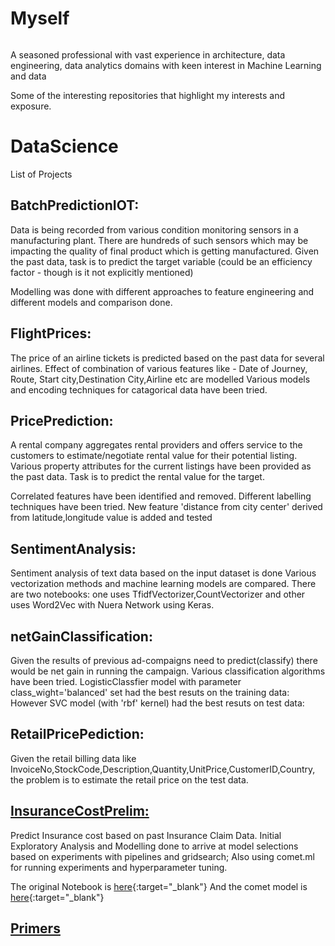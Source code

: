 # Myself
![]()

A seasoned professional with vast experience in architecture, data engineering, data analytics domains with keen interest in Machine Learning and data 

Some of the interesting repositories that highlight my interests and exposure.

# DataScience

List of Projects 

## BatchPredictionIOT: 

Data is being recorded from various condition monitoring sensors in a manufacturing plant. 
There are hundreds of such sensors which may be impacting the quality of final product which is getting manufactured.
Given the past data, task is to predict the target variable (could be an efficiency factor - though is it not explicitly mentioned)

Modelling was done with different approaches to feature engineering and different models and comparison done.

## FlightPrices:

The price of an airline tickets is predicted based on the past data for several airlines. 
Effect of combination of various features like - Date of Journey, Route, Start city,Destination City,Airline etc are modelled
Various models and encoding techniques for catagorical data have been tried.

## PricePrediction:

A rental company aggregates rental providers and offers service to the customers to estimate/negotiate rental value for their potential listing.
Various property attributes for the current listings have been provided as the past data.
Task is to predict the rental value for the target.

Correlated features have been identified and removed.
Different labelling techniques have been tried.
New feature 'distance from city center' derived from latitude,longitude value is added and tested

## SentimentAnalysis:

Sentiment analysis of text data based on the input dataset is done
Various vectorization methods and machine learning models are compared.
There are two notebooks: one uses TfidfVectorizer,CountVectorizer and other uses Word2Vec with Nuera Network using Keras.

## netGainClassification:

Given the results of previous ad-compaigns need to predict(classify) there would be net gain in running the campaign.
Various classification algorithms have been tried.
LogisticClassfier model with parameter class_wight='balanced' set had the best resuts on the training data:
However SVC model (with 'rbf' kernel) had the best resuts on test data:

## RetailPricePediction:

Given the retail billing data like InvoiceNo,StockCode,Description,Quantity,UnitPrice,CustomerID,Country, the problem is to estimate the retail price on the test data.

## [InsuranceCostPrelim:](/InsuranceCostPrelim/)

Predict Insurance cost based on past Insurance Claim Data. Initial Exploratory Analysis and Modelling done to arrive at model selections based on experiments with pipelines and gridsearch; 
Also using comet.ml for running experiments and hyperparameter tuning.

The original Notebook is [here](https://www.kaggle.com/pyaligar/notebook0325f93125){:target="_blank"}
And the comet model is [here](https://www.comet.ml/yaligarp/saturday-codealong-medical-insurance-costs-predict/e961de32e76047cf8e487f252c24ae85?experiment-tab=chart&showOutliers=true&smoothing=0&transformY=smoothing&xAxis=wall){:target="_blank"}

## [Primers](/primers/)
